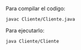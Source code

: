 Para compilar el codigo:

```bash
javac Cliente/Cliente.java
```

Para ejecutarlo:

```bash
java Cliente/Cliente
```